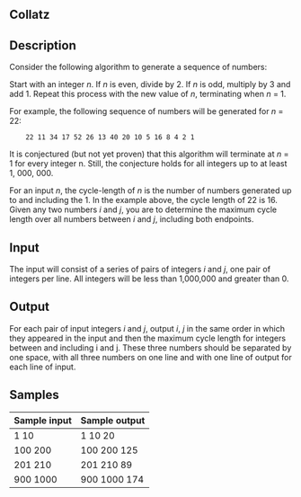Collatz
-------

## Description

Consider the following algorithm to generate a sequence of numbers: 

Start with an integer *n*. If *n* is even, divide by 2. If *n* is odd, multiply by 3 and add 1. Repeat this process with the new value of *n*, terminating when *n* = 1.

For example, the following sequence of numbers will be generated for *n* = 22:

		22 11 34 17 52 26 13 40 20 10 5 16 8 4 2 1

It is conjectured (but not yet proven) that this algorithm will terminate at *n* = 1 for every integer n. Still, the conjecture holds for all integers up to at least 1, 000, 000.

For an input *n*, the cycle-length of *n* is the number of numbers generated up to and including the 1. In the example above, the cycle length of 22 is 16. Given any two numbers *i* and *j*, you are to determine the maximum cycle length over all numbers between *i* and *j*, including both endpoints.


## Input

The input will consist of a series of pairs of integers *i* and *j*, one pair of integers per line. All integers will be less than 1,000,000 and greater than 0.


## Output

For each pair of input integers *i* and *j*, output *i*, *j* in the same order in which they appeared in the input and then the maximum cycle length for integers between and including i and j. These three numbers should be separated by one space, with all three numbers on one line and with one line of output for each line of input.

## Samples

| Sample input 	| Sample output		|
|---------------|-------------------|
|	1 10	   	|	1 10 20    		|
|	100 200	   	|	100 200 125		|
|	201 210		|	201 210 89		|
|	900 1000	|	900 1000 174	|
